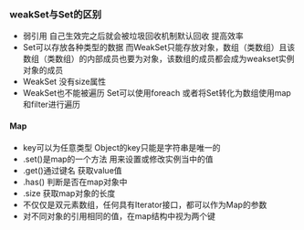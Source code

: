 ### weakSet与Set的区别 
  -  弱引用 自己生效完之后就会被垃圾回收机制默认回收 提高效率
  -  Set可以存放各种类型的数据 而WeakSet只能存放对象，数组（类数组）且该数组（类数组）的内部成员也要为对象，该数组的成员都会成为weakset实例对象的成员
  -  WeakSet 没有size属性
  -  WeakSet也不能被遍历 Set可以使用foreach 或者将Set转化为数组使用map和filter进行遍历
#### Map  
  -  key可以为任意类型   Object的key只能是字符串是唯一的
  -  .set()是map的一个方法 用来设置或修改实例当中的值
  -  .get()通过键名 获取value值
  -  .has() 判断是否在map对象中
  -  .size 获取map对象的长度
  -  不仅仅是双元素数组，任何具有Iterator接口，都可以作为Map的参数
  -  对不同对象的引用相同的值，在map结构中视为两个键
